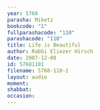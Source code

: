 ```yaml
---
year: 5768
parasha: Miketz
bookcode: "1"
fullparashacode: "110"
parashacode: "110"
title: Life is Beautiful
author: Rabbi Eliezer Hirsch
date: 2007-12-08
id: 57681101
filename: 5768-110-1
layout: audio
moment: 
shabbat: 
occasion: 
---
```

